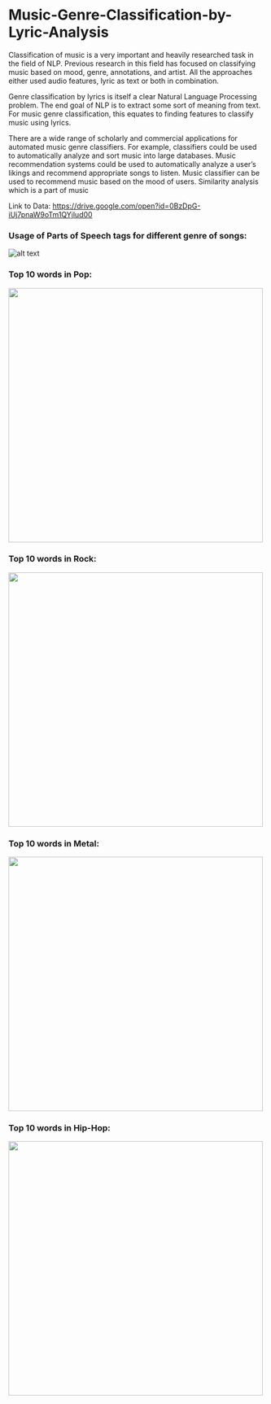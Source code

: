 # Music-Genre-Classification-by-Lyric-Analysis


Classification of music is a very important and heavily researched task in the field of NLP. Previous research in this field has focused on classifying music based on mood, genre, annotations, and artist. All the approaches either used audio features, lyric as text or both in combination.

Genre classification by lyrics is itself a clear Natural Language Processing problem. The end goal of NLP is to extract some sort of meaning from text. For music genre classification, this equates to finding features to classify music using lyrics.

There are a wide range of scholarly and commercial applications for automated music genre classifiers. For example, classifiers could be used to automatically analyze and sort music into large databases. Music recommendation systems could be used to automatically analyze a user’s likings and recommend appropriate songs to listen. Music classifier can be used to recommend music based on the mood of users. Similarity analysis which is a part of music

Link to Data: https://drive.google.com/open?id=0BzDpG-iUj7pnaW9oTm1QYjlud00

### Usage of Parts of Speech tags for different genre of songs:

![alt text](https://raw.githubusercontent.com/sarthak18593/Music-Genre-Classification-by-Lyric-Analysis/master/Images/Screen%20Shot%202017-05-28%20at%207.41.17%20PM.png)


### Top 10 words in Pop:
<img src="https://raw.githubusercontent.com/sarthak18593/Music-Genre-Classification-by-Lyric-Analysis/master/Images/Screen%20Shot%202017-05-28%20at%207.41.28%20PM.png" width="500">

### Top 10 words in Rock:
<img src="https://raw.githubusercontent.com/sarthak18593/Music-Genre-Classification-by-Lyric-Analysis/master/Images/Screen%20Shot%202017-05-28%20at%207.41.35%20PM.png" width="500">


### Top 10 words in Metal:
<img src="https://raw.githubusercontent.com/sarthak18593/Music-Genre-Classification-by-Lyric-Analysis/master/Images/Screen%20Shot%202017-05-28%20at%207.41.41%20PM.png" width="500">

### Top 10 words in Hip-Hop:
<img src="https://raw.githubusercontent.com/sarthak18593/Music-Genre-Classification-by-Lyric-Analysis/master/Images/Screen%20Shot%202017-05-28%20at%207.41.45%20PM.png" width="500">

